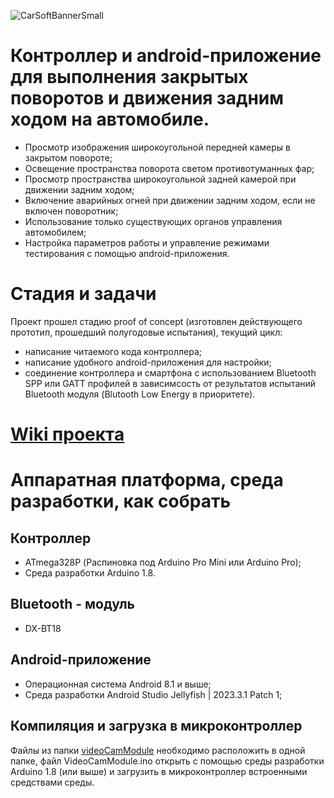 ![CarSoftBannerSmall](https://github.com/user-attachments/assets/78d86992-12b1-4e0d-974a-707aba228ce2)
# Контроллер и android-приложение для выполнения закрытых поворотов и движения задним ходом на автомобиле.
- Просмотр изображения широкоугольной передней камеры в закрытом повороте;
- Освещение пространства поворота светом противотуманных фар;
- Просмотр пространства широкоугольной задней камерой при движении задним ходом;
- Включение аварийных огней при движении задним ходом, если не включен поворотник;
- Использование только существующих органов управления автомобилем;
- Настройка параметров работы и управление режимами тестирования с помощью android-приложения.

# Стадия и задачи
Проект прошел стадию proof of concept (изготовлен действующего прототип, прошедший полугодовые испытания),
текущий цикл:
- написание читаемого кода контроллера;
- написание удобного android-приложения для настройки;
- соединение контроллера и смартфона с использованием Bluetooth SPP или GATT профилей в зависимсость от результатов испытаний Bluetooth модуля (Blutooth Low Energy в приоритете).

# [Wiki проекта](https://github.com/falconArdente/Car-controller_android-application/wiki)

# Аппаратная платформа, среда разработки, как собрать

## Контроллер
- ATmega328P (Распиновка под Arduino Pro Mini или Arduino Pro);
- Среда разработки Arduino 1.8.

## Bluetooth - модуль
- DX-BT18

## Android-приложение
- Операционная система Android 8.1 и выше;
- Среда разработки Android Studio Jellyfish | 2023.3.1 Patch 1;

## Компиляция и загрузка в микроконтроллер
Файлы из папки [videoCamModule](https://github.com/falconArdente/Car-controller_android-application/tree/bd982d7455a36e3f3930be44132e2ab3c56b03bf/VideoCamModule) 
необходимо расположить в одной папке, файл VideoCamModule.ino открыть с помощью среды разработки Arduino 1.8 (или выше) и загрузить в микроконтроллер встроенными средствами среды.
